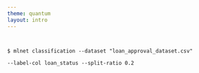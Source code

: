 ```yaml
---
theme: quantum
layout: intro
---
```


<pre><code>

$ mlnet classification --dataset "loan_approval_dataset.csv"

--label-col loan_status --split-ratio 0.2
                                                              
</code></pre>